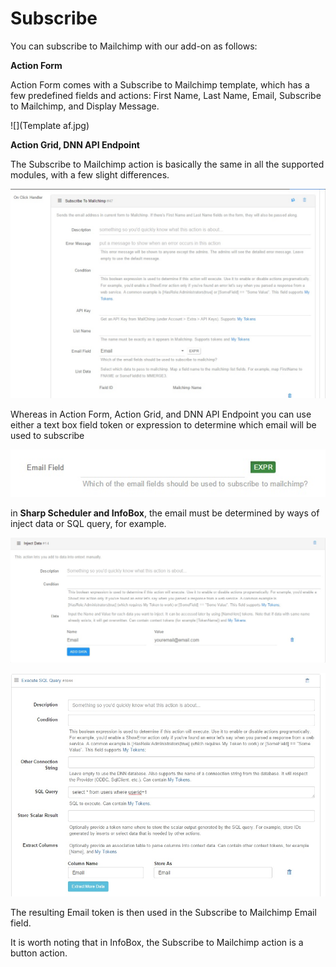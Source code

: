 # Subscribe

You can subscribe to Mailchimp with our add-on as follows:


**Action Form**

Action Form comes with a Subscribe to Mailchimp template, which has a few predefined fields and actions: First Name, Last Name, Email, Subscribe to Mailchimp, and Display Message.

![](Template af.jpg)

**Action Grid, DNN API Endpoint**


The Subscribe to Mailchimp action is basically the same in all the supported modules, with a few slight differences.



![](subsc.jpg)


Whereas in Action Form, Action Grid, and DNN API Endpoint you can use either a text box field token or expression to determine which email will be used to subscribe


![](expr.jpg)


in **Sharp Scheduler and InfoBox**, the email must be determined by ways of inject data or SQL query, for example.


![](inject.jpg)


![](sql.jpg)

The resulting Email token is then used in the Subscribe to Mailchimp Email field.

It is worth noting that in InfoBox, the Subscribe to Mailchimp action is a button action.